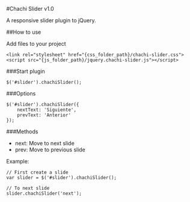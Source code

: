 #Chachi Slider v1.0

A responsive slider plugin to jQuery.

##How to use

Add files to your project

	<link rel="stylesheet" href="{css_folder_path}/chachi-slider.css">
	<script src="{js_folder_path}/jquery.chachi-slider.js"></script>

###Start plugin

	$('#slider').chachiSlider();

###Options

	$('#slider').chachiSlider({
		nextText: 'Siguiente',
		prevText: 'Anterior'
	});

###Methods

* next: Move to next slide
* prev: Move to previous slide

Example:

	// First create a slide
	var slider = $('#slider').chachiSlider(); 
	
	// To next slide
	slider.chachiSlider('next');
